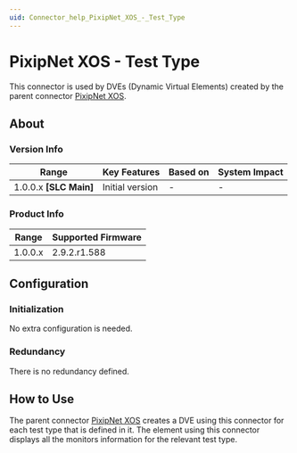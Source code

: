 ```yaml
---
uid: Connector_help_PixipNet_XOS_-_Test_Type
---
```


# PixipNet XOS - Test Type

This connector is used by DVEs (Dynamic Virtual Elements) created by the parent connector [PixipNet XOS](xref:Connector_help_PixipNet_XOS).

## About

### Version Info

| **Range**                | **Key Features** | **Based on** | **System Impact** |
|--------------------------|------------------|--------------|-------------------|
| 1.0.0.x **\[SLC Main\]** | Initial version  | -            | -                 |

### Product Info

| Range     | Supported Firmware     |
|-----------|------------------------|
| 1.0.0.x   | 2.9.2.r1.588           |

## Configuration

### Initialization

No extra configuration is needed.

### Redundancy

There is no redundancy defined.

## How to Use

The parent connector [PixipNet XOS](xref:Connector_help_PixipNet_XOS) creates a DVE using this connector for each test type that is defined in it. The element using this connector displays all the monitors information for the relevant test type.
